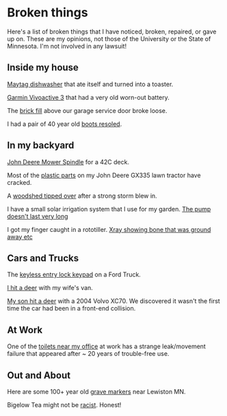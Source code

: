 # Broken things

Here's a list of broken things that I have noticed, broken, repaired, or gave up on.  These are my opinions, not those of the University or the State of Minnesota.  I'm not involved in any lawsuit!

## Inside my house
[Maytag dishwasher](dishwasher.md) that ate itself and turned into a toaster. 

[Garmin Vivoactive 3](Garmin_Watch.md) that had a very old worn-out battery.

The [brick fill](brick_fill.md) above our garage service door broke loose.

I had a pair of 40 year old [boots resoled](boots.md).

## In my backyard

[John  Deere Mower Spindle](mower_spindle.md) for a 42C deck. 

Most of the [plastic parts](JohnDeere_335_plastic.md) on my John Deere GX335 lawn tractor have cracked.

A [woodshed tipped over](woodshed.md) after a strong storm blew in.

I have a small solar irrigation system that I use for my garden.  [The pump doesn't last very long](solar_water_pump.md)

I got my finger caught in a rototiller.  [Xray showing bone that was ground away etc](finger.md)

## Cars and Trucks

The [keyless entry lock keypad](Ford_lock.md) on a Ford Truck.

[I hit a deer](Sienna_Deer.md) with my wife's van.

[My son hit a deer](volvo_deer.md) with a 2004 Volvo XC70.  We discovered it wasn't the first time the car had been in a front-end collision.

## At Work

One of the [toilets near my office](Pasteur_toilet.md) at work has a strange leak/movement failure that appeared after ~ 20 years of trouble-free use.

## Out and About
Here are some 100+ year old [grave markers](grave_markers.md) near Lewiston MN.

Bigelow Tea might not be [racist](tea.md). Honest!